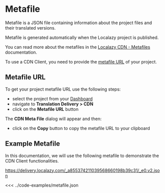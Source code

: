 # Metafile

Metafile is a JSON file containing information about the project files and their translated versions.

Metafile is generated automatically when the Localazy project is published.

You can read more about the metafiles in the [Localazy CDN - Metafiles](https://localazy.com/docs/cdn/cdn-metafiles) documentation.

To use a CDN Client, you need to provide the [metafile URL](#metafile-url) of your project.

## Metafile URL

To get your project metafile URL use the following steps:

- select the project from your [Dashboard](https://localazy.com/my/dashboard)
- navigate to **Translation Delivery > CDN**
- click on the **Metafile URL** button

<loc-zoom-img src="/metafile-url.png" alt="Metafile URL" />

The **CDN Meta File** dialog will appear and then:

- click on the **Copy** button to copy the metafile URL to your clipboard

<loc-zoom-img src="/metafile-url-copy.png" alt="Metafile URL copy" />

## Example Metafile

In this documentation, we will use the following metafile to demonstrate the CDN Client functionalities.

https://delivery.localazy.com/_a855374211039568660198b39c31/_e0.v2.json

<<< ../code-examples/metafile.json
